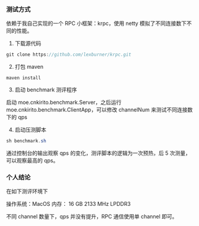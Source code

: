 ### 测试方式

依赖于我自己实现的一个 RPC 小框架：krpc，使用 netty 模拟了不同连接数下不同的性能。

1. 下载源代码
```java
git clone https://github.com/lexburner/krpc.git
```

2. 打包 maven

```shell
maven install
```

3. 启动 benchmark 测评程序

启动 moe.cnkirito.benchmark.Server，之后运行 moe.cnkirito.benchmark.ClientApp，可以修改 channelNum 来测试不同连接数下的 qps

4. 启动压测脚本

```java
sh benchmark.sh
```

通过控制台的输出观察 qps 的变化，测评脚本的逻辑为一次预热，后 5 次测量，可以观察最高的 qps。

### 个人结论

在如下测评环境下

操作系统：MacOS
内存： 16 GB 2133 MHz LPDDR3

不同 channel 数量下，qps 并没有提升，RPC 通信使用单 channel 即可。
